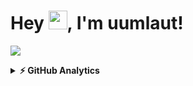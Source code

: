 # Hey <img width="30" src="https://github.com/TheDudeThatCode/TheDudeThatCode/blob/master/Assets/Hi.gif" width="30px">, I'm uumlaut!
<p>
 <a href="https://github.com/DenverCoder1/readme-typing-svg"><img src="https://readme-typing-svg.herokuapp.com?color=CAD1D8&lines=Computer+Science+Student;Computer+Science+Student&width=500&height=50&font=monospace"></a>
</p>

<details>
  <summary><b>⚡ GitHub Analytics</b></summary>
  <br/>
   <a href="https://github.com/vyragosa"><img alt="uumlaut-activity-bar" src="https://github-readme-activity-graph.cyclic.app/graph?username=vyragosa&theme=github-compact" /></a>
  <br/>
  <div align="center">
  <img height="150em" src="https://github-readme-stats-eight-theta.vercel.app/api?username=vyragosa&bg_color=30,e96443,904e95,481677&title_color=ffcdf0&text_color=ffcdf0&hide_border=true&include_all_commits=true&count_private=true&hide_border=true"/>
  <img height="150em" src="https://github-readme-stats-eight-theta.vercel.app/api/top-langs/?username=vyragosa&layout=compact&hide=css,html,mustache&langs_count=9&bg_color=30,e96443,904e95,481677&title_color=ffcdf0&text_color=ffcdf0&hide_border=true"/>
</div>
</details>
